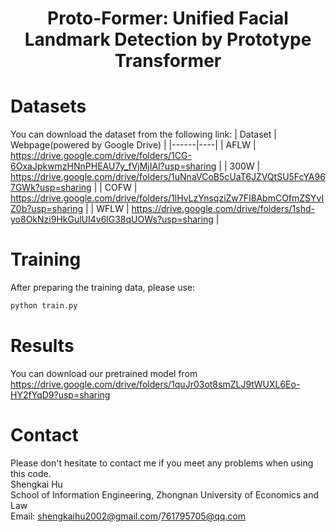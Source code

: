 <h1 align="center">Proto-Former: Unified Facial Landmark Detection by Prototype Transformer</h1>



# Datasets
You can download the dataset from the following link:
| Dataset | Webpage(powered by Google Drive) |
|------|----|
| AFLW  | https://drive.google.com/drive/folders/1CG-6OxaJpkwmzHNnPHEAU7y_fVjMjIAl?usp=sharing | 
| 300W  | https://drive.google.com/drive/folders/1uNnaVCoB5cUaT6JZVQtSU5FcYA967GWk?usp=sharing | 
| COFW  | https://drive.google.com/drive/folders/1lHvLzYnsqziZw7FI8AbmCOfmZSYvIZ0b?usp=sharing | 
| WFLW  | https://drive.google.com/drive/folders/1shd-yo8OkNzi9HkGulUI4v6lG38qUOWs?usp=sharing | 

# Training
After preparing the training data, please use:
```python
python train.py
```

# Results
You can download our pretrained model from https://drive.google.com/drive/folders/1quJr03ot8smZLJ9tWUXL6Eo-HY2fYqD9?usp=sharing

# Contact
Please don't hesitate to contact me if you meet any problems when using this code.<br>
Shengkai Hu<br>
School of Information Engineering, Zhongnan University of Economics and Law<br>
Email: shengkaihu2002@gmail.com/761795705@qq.com

